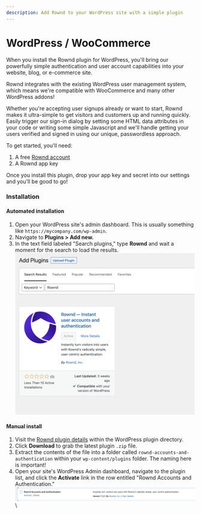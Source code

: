 ```yaml
---
description: Add Rownd to your WordPress site with a simple plugin
---
```


# WordPress / WooCommerce

When you install the Rownd plugin for WordPress, you'll bring our powerfully simple authentication and user account capabilities into your website, blog, or e-commerce site.

Rownd integrates with the existing WordPress user management system, which means we're compatible with WooCommerce and many other WordPress addons!

Whether you're accepting user signups already or want to start, Rownd makes it ultra-simple to get visitors and customers up and running quickly. Easily trigger our sign-in dialog by setting some HTML data attributes in your code or writing some simple Javascript and we'll handle getting your users verified and signed in using our unique, passwordless approach.

To get started, you'll need:

1. A free [Rownd account](https://app.rownd.io)
2. A Rownd app key

Once you install this plugin, drop your app key and secret into our settings and you'll be good to go!

### Installation

#### **Automated installation**

1. Open your WordPress site's admin dashboard. This is usually something like `https://mycompany.com/wp-admin`.
2. Navigate to **Plugins > Add new.**
3. In the text field labeled "Search plugins," type **Rownd** and wait a moment for the search to load the results.\
   <img src="../../.gitbook/assets/image (1) (1).png" alt="" data-size="original">

#### Manual install

1. Visit the [Rownd plugin details](https://wordpress.org/plugins/rownd-accounts-and-authentication/) within the WordPress plugin directory.
2. Click **Download** to grab the latest plugin `.zip` file.
3. Extract the contents of the file into a folder called `rownd-accounts-and-authentication` within your `wp-content/plugins` folder. The naming here is important!
4. Open your site's WordPress Admin dashboard, navigate to the plugin list, and click the **Activate** link in the row entitled "Rownd Accounts and Authentication."\
   <img src="../../.gitbook/assets/image (14).png" alt="" data-size="original">\
